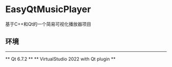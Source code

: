 # EasyQtMusicPlayer
基于C++和Qt的一个简易可视化播放器项目

## 环境
***
** Qt 6.7.2 **
** VirtualStudio 2022 with Qt plugin **

## 
